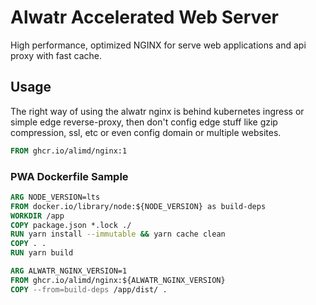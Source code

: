 # Alwatr Accelerated Web Server

High performance, optimized NGINX for serve web applications and api proxy with fast cache.

## Usage

The right way of using the alwatr nginx is behind kubernetes ingress or simple edge reverse-proxy, then don't config edge stuff like gzip compression, ssl, etc or even config domain or multiple websites.

```Dockerfile
FROM ghcr.io/alimd/nginx:1
```

### PWA Dockerfile Sample

```Dockerfile
ARG NODE_VERSION=lts
FROM docker.io/library/node:${NODE_VERSION} as build-deps
WORKDIR /app
COPY package.json *.lock ./
RUN yarn install --immutable && yarn cache clean
COPY . .
RUN yarn build

ARG ALWATR_NGINX_VERSION=1
FROM ghcr.io/alimd/nginx:${ALWATR_NGINX_VERSION}
COPY --from=build-deps /app/dist/ .
```
